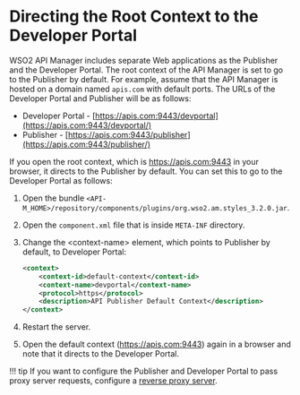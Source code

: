 # Directing the Root Context to the Developer Portal

WSO2 API Manager includes separate Web applications as the Publisher and the Developer Portal. The root context of the API Manager is set to go to the Publisher by default. For example, assume that the API Manager is hosted on a domain named `apis.com` with default ports. The URLs of the Developer Portal and Publisher will be as follows:

-   Developer Portal - [https://apis.com:9443/devportal](https://apis.com:9443/devportal/)
-   Publisher - [https://apis.com:9443/publisher](https://apis.com:9443/publisher/)

If you open the root context, which is <https://apis.com:9443> in your browser, it directs to the Publisher by default. You can set this to go to the Developer Portal as follows:

1.  Open the bundle `<API-M_HOME>/repository/components/plugins/org.wso2.am.styles_3.2.0.jar`.
2.  Open the `component.xml` file that is inside `META-INF` directory.
3.  Change the &lt;context-name&gt; element, which points to Publisher by default, to Developer Portal:

    ```xml
    <context>
        <context-id>default-context</context-id>
        <context-name>devportal</context-name>
        <protocol>https</protocol>
        <description>API Publisher Default Context</description>
    </context>
    ```

4.  Restart the server.
5.  Open the default context (<https://apis.com:9443>) again in a browser and note that it directs to the Developer Portal.

!!! tip
    If you want to configure the Publisher and Developer Portal to pass proxy server requests, configure a [reverse proxy server]({{base_path}}/reference/faq/#how-can-i-set-up-a-reverse-proxy-server-to-pass-server-requests).
